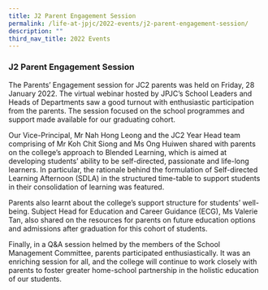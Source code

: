 ```yaml
---
title: J2 Parent Engagement Session
permalink: /life-at-jpjc/2022-events/j2-parent-engagement-session/
description: ""
third_nav_title: 2022 Events
---
```

### **J2 Parent Engagement Session**
The Parents’ Engagement session for JC2 parents was held on Friday, 28 January 2022. The virtual webinar hosted by JPJC’s School Leaders and Heads of Departments saw a good turnout with enthusiastic participation from the parents. The session focused on the school programmes and support made available for our graduating cohort.

Our Vice-Principal, Mr Nah Hong Leong and the JC2 Year Head team comprising of Mr Koh Chit Siong and Ms Ong Huiwen shared with parents on the college’s approach to Blended Learning, which is aimed at developing students’ ability to be self-directed, passionate and life-long learners. In particular, the rationale behind the formulation of Self-directed Learning Afternoon (SDLA) in the structured time-table to support students in their consolidation of learning was featured.

Parents also learnt about the college’s support structure for students’ well-being. Subject Head for Education and Career Guidance (ECG), Ms Valerie Tan, also shared on the resources for parents on future education options and admissions after graduation for this cohort of students.

Finally, in a Q&A session helmed by the members of the School Management Committee, parents participated enthusiastically. It was an enriching session for all, and the college will continue to work closely with parents to foster greater home-school partnership in the holistic education of our students.